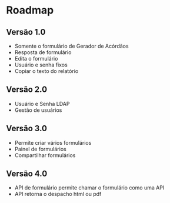 # Roadmap

## Versão 1.0
* Somente o formulário de Gerador de Acórdãos
* Resposta de formulário
* Edita o formulário
* Usuário e senha fixos
* Copiar o texto do relatório

## Versão 2.0
* Usuário e Senha LDAP
* Gestão de usuários

## Versão 3.0
* Permite criar vários formulários
* Painel de formulários
* Compartilhar formulários

## Versão 4.0
* API de formulário permite chamar o formulário como uma API
* API retorna o despacho html ou pdf